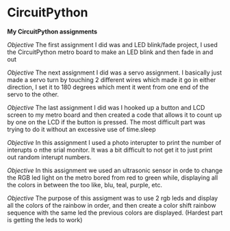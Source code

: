 # CircuitPython
**My CircuitPython assignments**

*Objective* 
The first assignment I did was and LED blink/fade
project, I used the CircuitPython metro board
to make an LED blink and then fade in and out

*Objective*
The next assignment I did was a servo assignment.
I basically just made a servo turn by touching 2
different wires which made it go in either
direction, I set it to 180 degrees which ment it
went from one end of the servo to the other.

*Objective*
The last assignment I did was I hooked up a button
and LCD screen to my metro board and then created a
code that allows it to count up by one on the LCD
if the button is pressed. The most difficult part was
trying to do it without an excessive use of time.sleep

*Objective*
In this assignment I used a photo interupter to print the
number of interupts o nthe srial monitor. It was a bit
difficult to not get it to just print out random interupt
numbers.

*Objective*
In this assignment we used an ultrasonic sensor in orde
to change the RGB led light on the metro bored from 
red to green while, displaying all the colors in between 
the too like, blu, teal, purple, etc. 

*Objective*
The purpose of this assigment was to use 2 rgb leds and 
display all the colors of the rainbow in order, and then 
create a color shift rainbow sequence with the same led 
the previous colors are displayed. (Hardest part is 
getting the leds to work)
